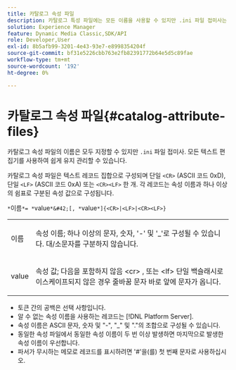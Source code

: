 ```yaml
---
title: 카탈로그 속성 파일
description: 카탈로그 특성 파일에는 모든 이름을 사용할 수 있지만 .ini 파일 접미사는 있어야 합니다. 모든 텍스트 편집기를 사용하여 쉽게 유지 관리할 수 있습니다.
solution: Experience Manager
feature: Dynamic Media Classic,SDK/API
role: Developer,User
exl-id: 8b5afb99-3201-4e43-93e7-e8998354204f
source-git-commit: bf31e5226cbb763e2fb82391772b64e5d5c89fae
workflow-type: tm+mt
source-wordcount: '192'
ht-degree: 0%

---
```


# 카탈로그 속성 파일{#catalog-attribute-files}

카탈로그 속성 파일의 이름은 모두 지정할 수 있지만 `.ini` 파일 접미사. 모든 텍스트 편집기를 사용하여 쉽게 유지 관리할 수 있습니다.

카탈로그 속성 파일은 텍스트 레코드 집합으로 구성되며 단일 `<CR>` (ASCII 코드 0xD), 단일 `<LF>` (ASCII 코드 0xA) 또는 `<CR><LF>` 한 개. 각 레코드는 속성 이름과 하나 이상의 쉼표로 구분된 속성 값으로 구성됩니다.

`*`이름`*= *`value`*&#42;[, *`value`*]{<CR>|<LF>|<CR><LF>}`

<table id="simpletable_8454AD549FDA421BA1469CDA44132773"> 
 <tr class="strow"> 
  <td class="stentry"> <p> <span class="codeph"> <span class="varname"> 이름 </span> </span> </p> </td> 
  <td class="stentry"> <p>속성 이름; 하나 이상의 문자, 숫자, '-' 및 '_'로 구성될 수 있습니다. 대/소문자를 구분하지 않습니다. </p> </td> 
 </tr> 
 <tr class="strow"> 
  <td class="stentry"> <p> <span class="codeph"> <span class="varname"> value </span> </span> </p> </td> 
  <td class="stentry"> <p>속성 값; 다음을 포함하지 않음 <span class="codeph"> &lt;cr&gt; </span>, 또는 <span class="codeph"> &lt;lf&gt; </span> 단일 백슬래시로 이스케이프되지 않은 경우 줄바꿈 문자 바로 앞에 문자가 옵니다. </p> </td> 
 </tr> 
</table>

* 토큰 간의 공백은 선택 사항입니다.
* 알 수 없는 속성 이름을 사용하는 레코드는 [!DNL Platform Server].
* 속성 이름은 ASCII 문자, 숫자 및 &quot;-&quot;, &quot;_&quot; 및 &quot;.&quot;의 조합으로 구성될 수 있습니다.
* 동일한 속성 파일에서 동일한 속성 이름이 두 번 이상 발생하면 마지막으로 발생한 속성 이름이 우선합니다.
* 파서가 무시하는 메모로 레코드를 표시하려면 &#39;#&#39;을(를) 첫 번째 문자로 사용하십시오.

